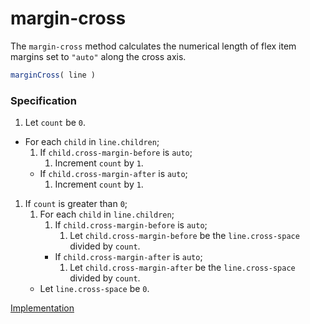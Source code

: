 # margin-cross

The `margin-cross` method calculates the numerical length of flex item margins set to `"auto"` along the cross axis.

```js
marginCross( line )
```

### Specification

1. Let `count` be `0`.
-  For each `child` in `line.children`;
	1. If `child.cross-margin-before` is `auto`;
		1. Increment `count` by `1`.
	-  If `child.cross-margin-after` is `auto`;
		1. Increment `count` by `1`.
1. If `count` is greater than `0`;
	1. For each `child` in `line.children`;
		1. If `child.cross-margin-before` is `auto`;
			1. Let `child.cross-margin-before` be the `line.cross-space` divided by `count`.
		-  If `child.cross-margin-after` is `auto`;
			1. Let `child.cross-margin-after` be the `line.cross-space` divided by `count`.
	-  Let `line.cross-space` be `0`.

[Implementation](index.js)

